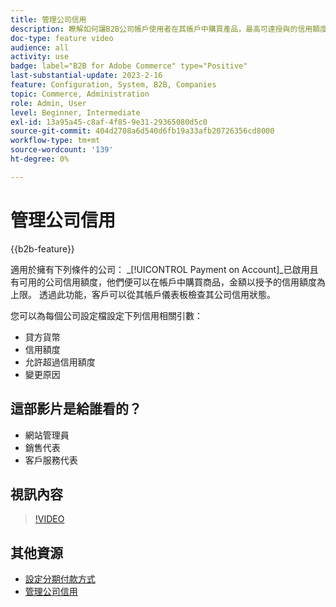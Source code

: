 ```yaml
---
title: 管理公司信用
description: 瞭解如何讓B2B公司帳戶使用者在其帳戶中購買產品，最高可達授與的信用額度。
doc-type: feature video
audience: all
activity: use
badge: label="B2B for Adobe Commerce" type="Positive"
last-substantial-update: 2023-2-16
feature: Configuration, System, B2B, Companies
topic: Commerce, Administration
role: Admin, User
level: Beginner, Intermediate
exl-id: 13a95a45-c8af-4f85-9e31-29365080d5c0
source-git-commit: 404d2708a6d540d6fb19a33afb20726356cd8000
workflow-type: tm+mt
source-wordcount: '139'
ht-degree: 0%

---
```


# 管理公司信用

{{b2b-feature}}

適用於擁有下列條件的公司： _[!UICONTROL Payment on Account]_已啟用且有可用的公司信用額度，他們便可以在帳戶中購買商品，金額以授予的信用額度為上限。 透過此功能，客戶可以從其帳戶儀表板檢查其公司信用狀態。

您可以為每個公司設定檔設定下列信用相關引數：

- 貸方貨幣
- 信用額度
- 允許超過信用額度
- 變更原因

## 這部影片是給誰看的？

- 網站管理員
- 銷售代表
- 客戶服務代表

## 視訊內容

>[!VIDEO](https://video.tv.adobe.com/v/344445?quality=12&learn=on)

## 其他資源

- [設定分期付款方式](https://experienceleague.adobe.com/docs/commerce-admin/b2b/enable-basic-features.html#configure-payment-on-account)
- [管理公司信用](https://experienceleague.adobe.com/docs/commerce-admin/b2b/companies/credit-company.html)
